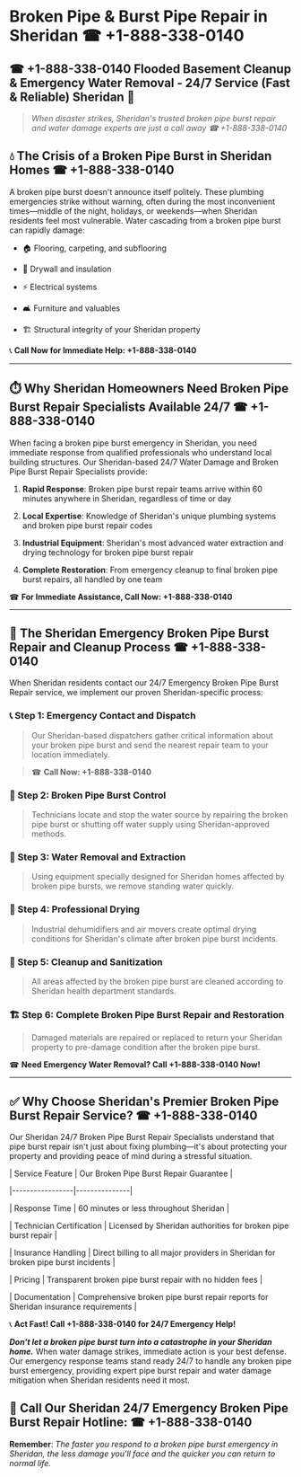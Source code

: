 # Broken Pipe & Burst Pipe Repair in Sheridan ☎ +1-888-338-0140  
## ☎ +1-888-338-0140 Flooded Basement Cleanup & Emergency Water Removal - 24/7 Service (Fast & Reliable) Sheridan 🚨  

> *When disaster strikes, Sheridan's trusted broken pipe burst repair and water damage experts are just a call away ☎ +1-888-338-0140*  

## 💧 The Crisis of a Broken Pipe Burst in Sheridan Homes ☎ +1-888-338-0140  

A broken pipe burst doesn't announce itself politely. These plumbing emergencies strike without warning, often during the most inconvenient times—middle of the night, holidays, or weekends—when Sheridan residents feel most vulnerable. Water cascading from a broken pipe burst can rapidly damage:  

* 🏠 Flooring, carpeting, and subflooring  
* 🧱 Drywall and insulation  
* ⚡ Electrical systems  
* 🛋️ Furniture and valuables  
* 🏗️ Structural integrity of your Sheridan property  

📞 **Call Now for Immediate Help: +1-888-338-0140**  

---  

## ⏱️ Why Sheridan Homeowners Need Broken Pipe Burst Repair Specialists Available 24/7 ☎ +1-888-338-0140  

When facing a broken pipe burst emergency in Sheridan, you need immediate response from qualified professionals who understand local building structures. Our Sheridan-based 24/7 Water Damage and Broken Pipe Burst Repair Specialists provide:  

1. **Rapid Response**: Broken pipe burst repair teams arrive within 60 minutes anywhere in Sheridan, regardless of time or day  
2. **Local Expertise**: Knowledge of Sheridan's unique plumbing systems and broken pipe burst repair codes  
3. **Industrial Equipment**: Sheridan's most advanced water extraction and drying technology for broken pipe burst repair  
4. **Complete Restoration**: From emergency cleanup to final broken pipe burst repairs, all handled by one team  

☎ **For Immediate Assistance, Call Now: +1-888-338-0140**  

---  

## 🔧 The Sheridan Emergency Broken Pipe Burst Repair and Cleanup Process ☎ +1-888-338-0140  

When Sheridan residents contact our 24/7 Emergency Broken Pipe Burst Repair service, we implement our proven Sheridan-specific process:  

### 📞 Step 1: Emergency Contact and Dispatch  
> Our Sheridan-based dispatchers gather critical information about your broken pipe burst and send the nearest repair team to your location immediately.  
> ☎ **Call Now: +1-888-338-0140**  

### 🚿 Step 2: Broken Pipe Burst Control  
> Technicians locate and stop the water source by repairing the broken pipe burst or shutting off water supply using Sheridan-approved methods.  

### 🌊 Step 3: Water Removal and Extraction  
> Using equipment specially designed for Sheridan homes affected by broken pipe bursts, we remove standing water quickly.  

### 💨 Step 4: Professional Drying  
> Industrial dehumidifiers and air movers create optimal drying conditions for Sheridan's climate after broken pipe burst incidents.  

### 🧼 Step 5: Cleanup and Sanitization  
> All areas affected by the broken pipe burst are cleaned according to Sheridan health department standards.  

### 🏗️ Step 6: Complete Broken Pipe Burst Repair and Restoration  
> Damaged materials are repaired or replaced to return your Sheridan property to pre-damage condition after the broken pipe burst.  

☎ **Need Emergency Water Removal? Call +1-888-338-0140 Now!**  

---  

## ✅ Why Choose Sheridan's Premier Broken Pipe Burst Repair Service? ☎ +1-888-338-0140  

Our Sheridan 24/7 Broken Pipe Burst Repair Specialists understand that pipe burst repair isn't just about fixing plumbing—it's about protecting your property and providing peace of mind during a stressful situation.  

| Service Feature | Our Broken Pipe Burst Repair Guarantee |  
|-----------------|---------------|  
| Response Time | 60 minutes or less throughout Sheridan |  
| Technician Certification | Licensed by Sheridan authorities for broken pipe burst repair |  
| Insurance Handling | Direct billing to all major providers in Sheridan for broken pipe burst incidents |  
| Pricing | Transparent broken pipe burst repair with no hidden fees |  
| Documentation | Comprehensive broken pipe burst repair reports for Sheridan insurance requirements |  

📞 **Act Fast! Call +1-888-338-0140 for 24/7 Emergency Help!**  

***Don't let a broken pipe burst turn into a catastrophe in your Sheridan home.*** When water damage strikes, immediate action is your best defense. Our emergency response teams stand ready 24/7 to handle any broken pipe burst emergency, providing expert pipe burst repair and water damage mitigation when Sheridan residents need it most.  

## 📱 Call Our Sheridan 24/7 Emergency Broken Pipe Burst Repair Hotline: ☎ +1-888-338-0140  

**Remember**: *The faster you respond to a broken pipe burst emergency in Sheridan, the less damage you'll face and the quicker you can return to normal life.*